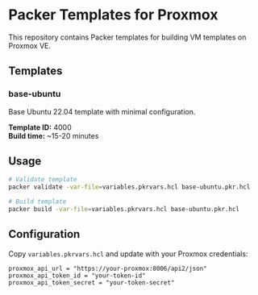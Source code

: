 # Packer Templates for Proxmox

This repository contains Packer templates for building VM templates on Proxmox VE.

## Templates

### base-ubuntu
Base Ubuntu 22.04 template with minimal configuration.

**Template ID:** 4000  
**Build time:** ~15-20 minutes

## Usage

```bash
# Validate template
packer validate -var-file=variables.pkrvars.hcl base-ubuntu.pkr.hcl

# Build template
packer build -var-file=variables.pkrvars.hcl base-ubuntu.pkr.hcl
```

## Configuration

Copy `variables.pkrvars.hcl` and update with your Proxmox credentials:

```hcl
proxmox_api_url = "https://your-proxmox:8006/api2/json"
proxmox_api_token_id = "your-token-id"
proxmox_api_token_secret = "your-token-secret"
```
